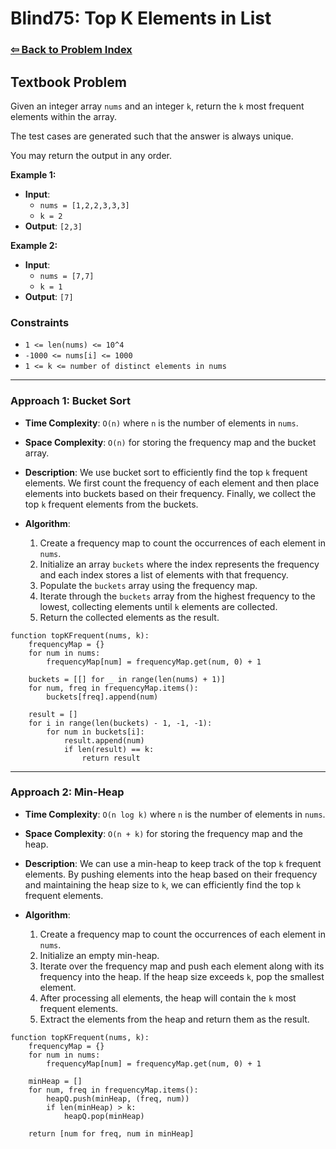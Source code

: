 # Blind75: Top K Elements in List

### [⇦ Back to Problem Index](../../index.md)

## Textbook Problem

Given an integer array `nums` and an integer `k`, return the `k` most frequent elements within the array.

The test cases are generated such that the answer is always unique.

You may return the output in any order.

**Example 1:**

-   **Input**:
    -   `nums = [1,2,2,3,3,3]`
    -   `k = 2`
-   **Output**: `[2,3]`

**Example 2:**

-   **Input**:
    -   `nums = [7,7]`
    -   `k = 1`
-   **Output**: `[7]`

### Constraints

-   `1 <= len(nums) <= 10^4`
-   `-1000 <= nums[i] <= 1000`
-   `1 <= k <= number of distinct elements in nums`

---

### Approach 1: Bucket Sort

-   **Time Complexity**: `O(n)` where `n` is the number of elements in `nums`.
-   **Space Complexity**: `O(n)` for storing the frequency map and the bucket array.
-   **Description**: We use bucket sort to efficiently find the top `k` frequent elements. We first count the frequency of each element and then place elements into buckets based on their frequency. Finally, we collect the top `k` frequent elements from the buckets.
-   **Algorithm**:

    1. Create a frequency map to count the occurrences of each element in `nums`.
    2. Initialize an array `buckets` where the index represents the frequency and each index stores a list of elements with that frequency.
    3. Populate the `buckets` array using the frequency map.
    4. Iterate through the `buckets` array from the highest frequency to the lowest, collecting elements until `k` elements are collected.
    5. Return the collected elements as the result.

```pseudo
function topKFrequent(nums, k):
    frequencyMap = {}
    for num in nums:
        frequencyMap[num] = frequencyMap.get(num, 0) + 1

    buckets = [[] for _ in range(len(nums) + 1)]
    for num, freq in frequencyMap.items():
        buckets[freq].append(num)

    result = []
    for i in range(len(buckets) - 1, -1, -1):
        for num in buckets[i]:
            result.append(num)
            if len(result) == k:
                return result
```

---

### Approach 2: Min-Heap

-   **Time Complexity**: `O(n log k)` where `n` is the number of elements in `nums`.
-   **Space Complexity**: `O(n + k)` for storing the frequency map and the heap.
-   **Description**: We can use a min-heap to keep track of the top `k` frequent elements. By pushing elements into the heap based on their frequency and maintaining the heap size to `k`, we can efficiently find the top `k` frequent elements.

-   **Algorithm**:
    1. Create a frequency map to count the occurrences of each element in `nums`.
    2. Initialize an empty min-heap.
    3. Iterate over the frequency map and push each element along with its frequency into the heap. If the heap size exceeds `k`, pop the smallest element.
    4. After processing all elements, the heap will contain the `k` most frequent elements.
    5. Extract the elements from the heap and return them as the result.

```pseudo
function topKFrequent(nums, k):
    frequencyMap = {}
    for num in nums:
        frequencyMap[num] = frequencyMap.get(num, 0) + 1

    minHeap = []
    for num, freq in frequencyMap.items():
        heapQ.push(minHeap, (freq, num))
        if len(minHeap) > k:
            heapQ.pop(minHeap)

    return [num for freq, num in minHeap]
```
